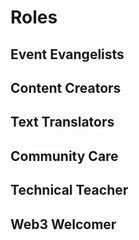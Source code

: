 # Roles

## Event Evangelists

## Content Creators

## Text Translators

## Community Care

## Technical Teacher

## Web3 Welcomer

